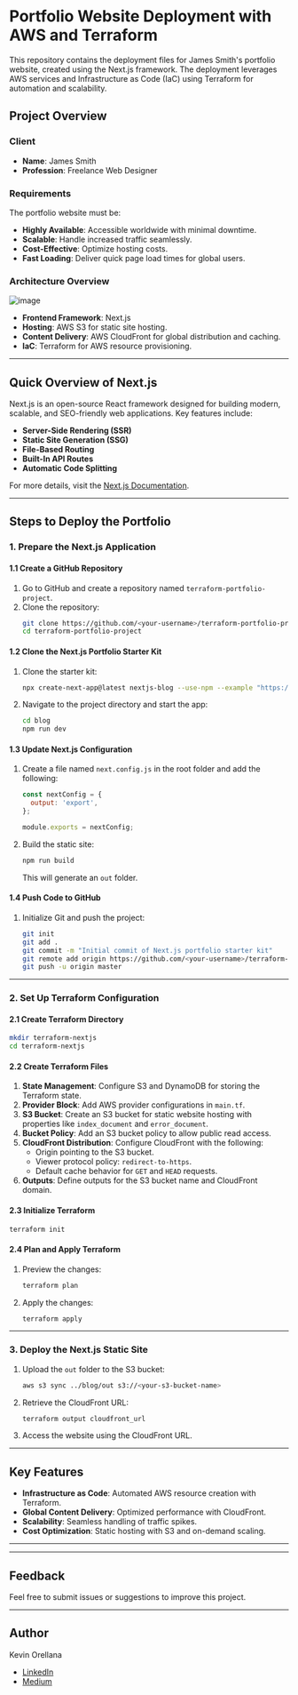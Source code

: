 # Portfolio Website Deployment with AWS and Terraform

This repository contains the deployment files for James Smith's portfolio website, created using the Next.js framework. The deployment leverages AWS services and Infrastructure as Code (IaC) using Terraform for automation and scalability.

## Project Overview

### Client
- **Name**: James Smith
- **Profession**: Freelance Web Designer

### Requirements
The portfolio website must be:
- **Highly Available**: Accessible worldwide with minimal downtime.
- **Scalable**: Handle increased traffic seamlessly.
- **Cost-Effective**: Optimize hosting costs.
- **Fast Loading**: Deliver quick page load times for global users.

### Architecture Overview
![image](https://github.com/user-attachments/assets/42f88eb3-dcf2-4d2d-b603-ed211a687a37)

- **Frontend Framework**: Next.js
- **Hosting**: AWS S3 for static site hosting.
- **Content Delivery**: AWS CloudFront for global distribution and caching.
- **IaC**: Terraform for AWS resource provisioning.

---

## Quick Overview of Next.js

Next.js is an open-source React framework designed for building modern, scalable, and SEO-friendly web applications. Key features include:
- **Server-Side Rendering (SSR)**
- **Static Site Generation (SSG)**
- **File-Based Routing**
- **Built-In API Routes**
- **Automatic Code Splitting**

For more details, visit the [Next.js Documentation](https://nextjs.org/docs).

---

## Steps to Deploy the Portfolio

### 1. Prepare the Next.js Application

#### 1.1 Create a GitHub Repository
1. Go to GitHub and create a repository named `terraform-portfolio-project`.
2. Clone the repository:
    ```bash
    git clone https://github.com/<your-username>/terraform-portfolio-project.git
    cd terraform-portfolio-project
    ```

#### 1.2 Clone the Next.js Portfolio Starter Kit
1. Clone the starter kit:
    ```bash
    npx create-next-app@latest nextjs-blog --use-npm --example "https://github.com/vercel/next-learn/tree/main/basics/learn-starter"
    ```
2. Navigate to the project directory and start the app:
    ```bash
    cd blog
    npm run dev
    ```

#### 1.3 Update Next.js Configuration
1. Create a file named `next.config.js` in the root folder and add the following:
    ```javascript
    const nextConfig = {
      output: 'export',
    };

    module.exports = nextConfig;
    ```
2. Build the static site:
    ```bash
    npm run build
    ```
   This will generate an `out` folder.

#### 1.4 Push Code to GitHub
1. Initialize Git and push the project:
    ```bash
    git init
    git add .
    git commit -m "Initial commit of Next.js portfolio starter kit"
    git remote add origin https://github.com/<your-username>/terraform-portfolio-project.git
    git push -u origin master
    ```
---

### 2. Set Up Terraform Configuration

#### 2.1 Create Terraform Directory
```bash
mkdir terraform-nextjs
cd terraform-nextjs
```

#### 2.2 Create Terraform Files
1. **State Management**: Configure S3 and DynamoDB for storing the Terraform state.
2. **Provider Block**: Add AWS provider configurations in `main.tf`.
3. **S3 Bucket**: Create an S3 bucket for static website hosting with properties like `index_document` and `error_document`.
4. **Bucket Policy**: Add an S3 bucket policy to allow public read access.
5. **CloudFront Distribution**: Configure CloudFront with the following:
    - Origin pointing to the S3 bucket.
    - Viewer protocol policy: `redirect-to-https`.
    - Default cache behavior for `GET` and `HEAD` requests.
6. **Outputs**: Define outputs for the S3 bucket name and CloudFront domain.

#### 2.3 Initialize Terraform
```bash
terraform init
```

#### 2.4 Plan and Apply Terraform
1. Preview the changes:
    ```bash
    terraform plan
    ```
2. Apply the changes:
    ```bash
    terraform apply
    ```

---

### 3. Deploy the Next.js Static Site
1. Upload the `out` folder to the S3 bucket:
    ```bash
    aws s3 sync ../blog/out s3://<your-s3-bucket-name>
    ```
2. Retrieve the CloudFront URL:
    ```bash
    terraform output cloudfront_url
    ```
3. Access the website using the CloudFront URL.

---

## Key Features
- **Infrastructure as Code**: Automated AWS resource creation with Terraform.
- **Global Content Delivery**: Optimized performance with CloudFront.
- **Scalability**: Seamless handling of traffic spikes.
- **Cost Optimization**: Static hosting with S3 and on-demand scaling.

---

---

## Feedback
Feel free to submit issues or suggestions to improve this project.

---
## Author

Kevin Orellana
- [LinkedIn](https://www.linkedin.com/in/kevin-orellana-6457aa252/)
- [Medium](https://medium.com/@kevinn.orellana01/building-and-deploying-a-scalable-next-js-portfolio-website-on-aws-with-terraform-e40782397f9b)
  





